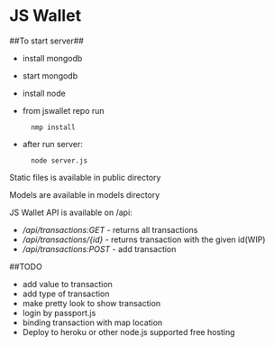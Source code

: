 # JS Wallet #

##To start server##

* install mongodb
* start mongodb
* install node
* from jswallet repo run
        
        nmp install
        
* after run server:
        
        node server.js
        

Static files is available in public directory

Models are available in models directory

JS Wallet API is available on /api:

* _/api/transactions:GET_ - returns all transactions
* _/api/transactions/{id}_ - returns transaction with the given id(WIP)
* _/api/transactions:POST_ - add transaction


##TODO

* add value to transaction
* add type of transaction
* make pretty look to show transaction
* login by passport.js
* binding transaction with map location
* Deploy to heroku or other node.js supported free hosting
